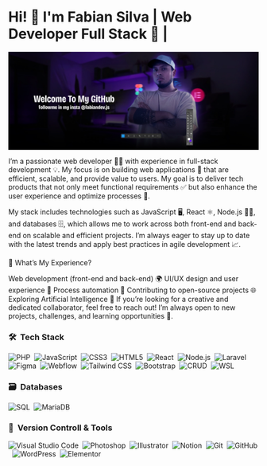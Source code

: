 <h1>Hi! 🌟 I'm  Fabian Silva | Web Developer Full Stack 🚀 |</h1>

<img src="./editablelandinghithub.webp" alt="Editable Landing Hub" style="display: block; margin-left: auto; margin-right: auto;">

I’m a passionate web developer 👨‍💻 with experience in full-stack development 💡. My focus is on building web applications 🚀 that are efficient, scalable, and provide value to users. My goal is to deliver tech products that not only meet functional requirements ✅ but also enhance the user experience and optimize processes 🔧.

My stack includes technologies such as JavaScript 🖥️, React ⚛️, Node.js 🧑‍💻, and databases 🗄️, which allows me to work across both front-end and back-end on scalable and efficient projects. I’m always eager to stay up to date with the latest trends and apply best practices in agile development 📈.

🚀 What’s My Experience?

Web development (front-end and back-end) 🌍
UI/UX design and user experience 🎨
Process automation 🤖
Contributing to open-source projects 🌐
Exploring Artificial Intelligence 🤯
If you’re looking for a creative and dedicated collaborator, feel free to reach out! I’m always open to new projects, challenges, and learning opportunities 💬.

### 🛠 &nbsp;Tech Stack

![PHP](https://img.shields.io/badge/php-%23777BB4.svg?style=for-the-badge&logo=php&logoColor=white)&nbsp;
![JavaScript](https://img.shields.io/badge/javascript-%23323330.svg?style=for-the-badge&logo=javascript&logoColor=%23F7DF1E)&nbsp;
![CSS3](https://img.shields.io/badge/css3-%231572B6.svg?style=for-the-badge&logo=css3&logoColor=white)&nbsp;
![HTML5](https://img.shields.io/badge/html5-%23E34F26.svg?style=for-the-badge&logo=html5&logoColor=white)&nbsp;
![React](https://img.shields.io/badge/react-%2361DAFB.svg?style=for-the-badge&logo=react&logoColor=white)&nbsp;
![Node.js](https://img.shields.io/badge/node.js-%2343853D.svg?style=for-the-badge&logo=nodedotjs&logoColor=white)&nbsp;
![Laravel](https://img.shields.io/badge/laravel-%23F05340.svg?style=for-the-badge&logo=laravel&logoColor=white)&nbsp;
![Figma](https://img.shields.io/badge/figma-%23F24E1E.svg?style=for-the-badge&logo=figma&logoColor=white)&nbsp;
![Webflow](https://img.shields.io/badge/webflow-%239B51E0.svg?style=for-the-badge&logo=webflow&logoColor=white)&nbsp;
![Tailwind CSS](https://img.shields.io/badge/tailwind%20css-%2338B2AC.svg?style=for-the-badge&logo=tailwindcss&logoColor=white)&nbsp;
![Bootstrap](https://img.shields.io/badge/bootstrap-%23563D7C.svg?style=for-the-badge&logo=bootstrap&logoColor=white)&nbsp;
![CRUD](https://img.shields.io/badge/CRUD-%2300C2A0.svg?style=for-the-badge&logo=none&logoColor=white)&nbsp;
![WSL](https://img.shields.io/badge/WSL-%23777BB4.svg?style=for-the-badge&logo=windows-subsystem-for-linux&logoColor=white)&nbsp;


### 🗃 &nbsp;Databases

![SQL](https://img.shields.io/badge/SQL-%2300f.svg?style=for-the-badge&logo=sqlite&logoColor=white)&nbsp;
![MariaDB](https://img.shields.io/badge/MariaDB-%23009e4f.svg?style=for-the-badge&logo=mariadb&logoColor=white)&nbsp;

### 🧰 &nbsp;Version Controll & Tools 

![Visual Studio Code](https://img.shields.io/badge/Visual%20Studio%20Code-%23007ACC.svg?style=for-the-badge&logo=visualstudiocode&logoColor=white)&nbsp;
![Photoshop](https://img.shields.io/badge/photoshop-%231572B6.svg?style=for-the-badge&logo=adobephotoshop&logoColor=white)&nbsp;
![Illustrator](https://img.shields.io/badge/illustrator-%23FF9A00.svg?style=for-the-badge&logo=adobeillustrator&logoColor=white)&nbsp;
![Notion](https://img.shields.io/badge/notion-%23000000.svg?style=for-the-badge&logo=notion&logoColor=white)&nbsp;
![Git](https://img.shields.io/badge/git-%23F14E32.svg?style=for-the-badge&logo=git&logoColor=white)&nbsp;
![GitHub](https://img.shields.io/badge/github-%23121011.svg?style=for-the-badge&logo=github&logoColor=white)&nbsp;
![WordPress](https://img.shields.io/badge/WordPress-%232C3E50.svg?style=for-the-badge&logo=wordpress&logoColor=white)&nbsp;
![Elementor](https://img.shields.io/badge/Elementor-%232C3E50.svg?style=for-the-badge&logo=elementor&logoColor=white)&nbsp;
